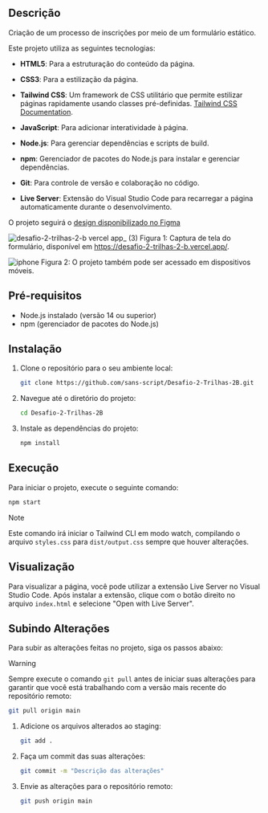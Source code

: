 ## Descrição

Criação de um processo de inscrições por meio de um formulário estático.

Este projeto utiliza as seguintes tecnologias:

- **HTML5**: Para a estruturação do conteúdo da página.

- **CSS3**: Para a estilização da página.

- **Tailwind CSS**: Um framework de CSS utilitário que permite estilizar páginas rapidamente usando classes pré-definidas. [Tailwind CSS Documentation](https://tailwindcss.com/docs/styling-with-utility-classes).

- **JavaScript**: Para adicionar interatividade à página.

- **Node.js**: Para gerenciar dependências e scripts de build.

- **npm**: Gerenciador de pacotes do Node.js para instalar e 
gerenciar dependências.

- **Git**: Para controle de versão e colaboração no código.

- **Live Server**: Extensão do Visual Studio Code para recarregar a página automaticamente durante o desenvolvimento.

O projeto seguirá o [design disponibilizado no Figma](https://www.figma.com/design/xMXycKv7AAwE7oVGJ1whpd/Desafio-2---Trilhas-2B?node-id=22-377&p=f&t=y4NR5blp1qxlMImV-0)

![desafio-2-trilhas-2-b vercel app_ (3)](https://github.com/user-attachments/assets/07824af1-2714-4467-8f00-064f162899c8)
Figura 1: Captura de tela do formulário, disponível em https://desafio-2-trilhas-2-b.vercel.app/.

![iphone](https://github.com/user-attachments/assets/0a94c59b-a751-48b4-be6e-5f9632f6d482)
Figura 2: O projeto também pode ser acessado em dispositivos móveis.

## Pré-requisitos

- Node.js instalado (versão 14 ou superior)
- npm (gerenciador de pacotes do Node.js)

## Instalação

1. Clone o repositório para o seu ambiente local:

   ```sh
   git clone https://github.com/sans-script/Desafio-2-Trilhas-2B.git
   ```
2. Navegue até o diretório do projeto:
   ```sh
   cd Desafio-2-Trilhas-2B
   ```
3. Instale as dependências do projeto:
   ```sh
   npm install
   ```

## Execução

Para iniciar o projeto, execute o seguinte comando:

```sh
npm start
```

> [!NOTE]  
> Este comando irá iniciar o Tailwind CLI em modo watch, compilando o arquivo `styles.css` para `dist/output.css` sempre que houver alterações.

## Visualização

Para visualizar a página, você pode utilizar a extensão Live Server no Visual Studio Code. Após instalar a extensão, clique com o botão direito no arquivo `index.html` e selecione "Open with Live Server".

## Subindo Alterações

Para subir as alterações feitas no projeto, siga os passos abaixo:

> [!WARNING]
> Sempre execute o comando `git pull` antes de iniciar suas alterações para garantir que você está trabalhando com a versão mais recente do repositório remoto:

   ```sh
   git pull origin main
   ```

1. Adicione os arquivos alterados ao staging:

   ```sh
   git add .
   ```
2. Faça um commit das suas alterações:

   ```sh
   git commit -m "Descrição das alterações"
   ```
3. Envie as alterações para o repositório remoto:

   ```sh
   git push origin main
   ```
